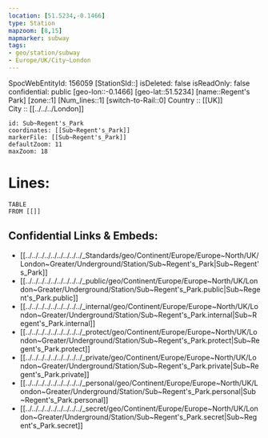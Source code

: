 ```yaml
---
location: [51.5234,-0.1466] 
type: Station 
mapzoom: [8,15] 
mapmarker: subway 
tags:
- geo/station/subway
- Europe/UK/City~London
---
```

SpocWebEntityId: 156059
[StationSId::] 
isDeleted: false
isReadOnly: false
confidential: public
[geo-lon::-0.1466] 
[geo-lat::51.5234] 
[name::Regent's Park] 
[zone::1] 
[Num_lines::1] 
[switch-to-Rail::0] 
Country :: [[UK]]  
City :: [[../../../London]]  


```leaflet
id: Sub~Regent's_Park
coordinates: [[Sub~Regent's_Park]] 
markerFile: [[Sub~Regent's_Park]] 
defaultZoom: 11 
maxZoom: 18
```


# Lines: 
```dataview
TABLE 
FROM [[]] 
```

## Confidential Links & Embeds: 
- [[../../../../../../../../../_Standards/geo/Continent/Europe/Europe~North/UK/London~Greater/Underground/Station/Sub~Regent's_Park|Sub~Regent's_Park]] 
- [[../../../../../../../../../_public/geo/Continent/Europe/Europe~North/UK/London~Greater/Underground/Station/Sub~Regent's_Park.public|Sub~Regent's_Park.public]] 
- [[../../../../../../../../../_internal/geo/Continent/Europe/Europe~North/UK/London~Greater/Underground/Station/Sub~Regent's_Park.internal|Sub~Regent's_Park.internal]] 
- [[../../../../../../../../../_protect/geo/Continent/Europe/Europe~North/UK/London~Greater/Underground/Station/Sub~Regent's_Park.protect|Sub~Regent's_Park.protect]] 
- [[../../../../../../../../../_private/geo/Continent/Europe/Europe~North/UK/London~Greater/Underground/Station/Sub~Regent's_Park.private|Sub~Regent's_Park.private]] 
- [[../../../../../../../../../_personal/geo/Continent/Europe/Europe~North/UK/London~Greater/Underground/Station/Sub~Regent's_Park.personal|Sub~Regent's_Park.personal]] 
- [[../../../../../../../../../_secret/geo/Continent/Europe/Europe~North/UK/London~Greater/Underground/Station/Sub~Regent's_Park.secret|Sub~Regent's_Park.secret]] 
